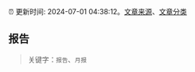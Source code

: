 :alarm_clock: 更新时间: 2024-07-01 04:38:12。[文章来源](/README.md)、[文章分类](/TAGS.md)

## 报告


> 关键字：`报告`、`月报`



